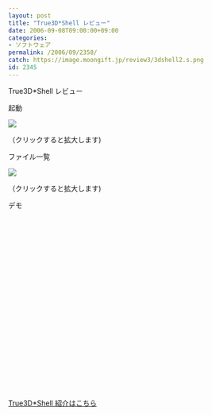 ```yaml
---
layout: post
title: "True3D*Shell レビュー"
date: 2006-09-08T09:00:00+09:00
categories:
- ソフトウェア
permalink: /2006/09/2358/
catch: https://image.moongift.jp/review3/3dshell2.s.png
id: 2345
---
```

True3D\*Shell レビュー  
<!--more-->

起動

  

[![](https://image.moongift.jp/review3/3dshell1.s.png)](https://image.moongift.jp/review3/3dshell1.png)  
  
（クリックすると拡大します)

  

ファイル一覧

  

[![](https://image.moongift.jp/review3/3dshell2.s.png)](https://image.moongift.jp/review3/3dshell2.png)  
  
（クリックすると拡大します)

  

デモ

  

<object width="425" height="350"><param name="movie" value="http://www.youtube.com/v/NknKlnoA95Y">
<embed src="http://www.youtube.com/v/NknKlnoA95Y" type="application/x-shockwave-flash" width="600" height="350"></embed></object>

  

[True3D\*Shell 紹介はこちら](http://oss.moongift.jp/intro/i-2357.html)

